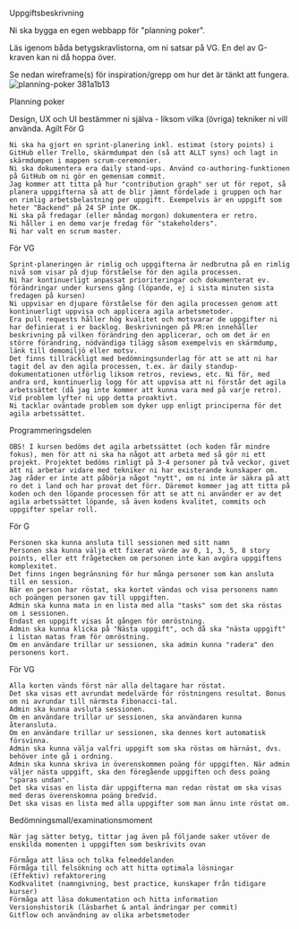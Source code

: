 Uppgiftsbeskrivning

Ni ska bygga en egen webbapp för "planning poker".

Läs igenom båda betygskravlistorna, om ni satsar på VG. En del av G-kraven kan ni då hoppa över.

Se nedan wireframe(s) för inspiration/grepp om hur det är tänkt att fungera. 
![planning-poker 381a1b13](https://user-images.githubusercontent.com/100682425/235712281-09ca7494-0902-449b-b980-3f6fd52badce.jpg)

Planning poker

Design, UX och UI bestämmer ni själva - liksom vilka (övriga) tekniker ni vill använda.
Agilt
För G

    Ni ska ha gjort en sprint-planering inkl. estimat (story points) i GitHub eller Trello, skärmdumpat den (så att ALLT syns) och lagt in skärmdumpen i mappen scrum-ceremonier.
    Ni ska dokumentera era daily stand-ups. Använd co-authoring-funktionen på GitHub om ni gör en gemensam commit.
    Jag kommer att titta på hur "contribution graph" ser ut för repot, så planera uppgifterna så att de blir jämnt fördelade i gruppen och har en rimlig arbetsbelastning per uppgift. Exempelvis är en uppgift som heter "Backend" på 24 SP inte OK.
    Ni ska på fredagar (eller måndag morgon) dokumentera er retro.
    Ni håller i en demo varje fredag för "stakeholders".
    Ni har valt en scrum master.

För VG

    Sprint-planeringen är rimlig och uppgifterna är nedbrutna på en rimlig nivå som visar på djup förståelse för den agila processen.
    Ni har kontinuerligt anpassat prioriteringar och dokumenterat ev. förändringar under kursens gång (löpande, ej i sista minuten sista fredagen på kursen)
    Ni uppvisar en djupare förståelse för den agila processen genom att kontinuerligt uppvisa och applicera agila arbetsmetoder.
    Era pull requests håller hög kvalitet och motsvarar de uppgifter ni har definierat i er backlog. Beskrivningen på PR:en innehåller beskrivning på vilken förändring den applicerar, och om det är en större förändring, nödvändiga tilägg såsom exempelvis en skärmdump, länk till demomiljö eller motsv.
    Det finns tillräckligt med bedömningsunderlag för att se att ni har tagit del av den agila processen, t.ex. är daily standup-dokumentationen utförlig liksom retros, reviews, etc. Ni för, med andra ord, kontinuerlig logg för att uppvisa att ni förstår det agila arbetssättet (då jag inte kommer att kunna vara med på varje retro).
    Vid problem lyfter ni upp detta proaktivt.
    Ni tacklar oväntade problem som dyker upp enligt principerna för det agila arbetssättet.

Programmeringsdelen

    OBS! I kursen bedöms det agila arbetssättet (och koden får mindre fokus), men för att ni ska ha något att arbeta med så gör ni ett projekt. Projektet bedöms rimligt på 3-4 personer på två veckor, givet att ni arbetar vidare med tekniker ni har existerande kunskaper om. Jag råder er inte att påbörja något "nytt", om ni inte är säkra på att ro det i land och har provat det förr. Däremot kommer jag att titta på koden och den löpande processen för att se att ni använder er av det agila arbetssättet löpande, så även kodens kvalitet, commits och uppgifter spelar roll.

För G

    Personen ska kunna ansluta till sessionen med sitt namn
    Personen ska kunna välja ett fixerat värde av 0, 1, 3, 5, 8 story points, eller ett frågetecken om personen inte kan avgöra uppgiftens komplexitet.
    Det finns ingen begränsning för hur många personer som kan ansluta till en session.
    När en person har röstat, ska kortet vändas och visa personens namn och poängen personen gav till uppgiften.
    Admin ska kunna mata in en lista med alla "tasks" som det ska röstas om i sessionen.
    Endast en uppgift visas åt gången för omröstning.
    Admin ska kunna klicka på "Nästa uppgift", och då ska "nästa uppgift" i listan matas fram för omröstning.
    Om en användare trillar ur sessionen, ska admin kunna "radera" den personens kort.

För VG

    Alla korten vänds först när alla deltagare har röstat.
    Det ska visas ett avrundat medelvärde för röstningens resultat. Bonus om ni avrundar till närmsta Fibonacci-tal.
    Admin ska kunna avsluta sessionen.
    Om en användare trillar ur sessionen, ska användaren kunna återansluta.
    Om en användare trillar ur sessionen, ska dennes kort automatisk försvinna.
    Admin ska kunna välja valfri uppgift som ska röstas om härnäst, dvs. behöver inte gå i ordning.
    Admin ska kunna skriva in överenskommen poäng för uppgiften. När admin väljer nästa uppgift, ska den föregående uppgiften och dess poäng "sparas undan".
    Det ska visas en lista där uppgifterna man redan röstat om ska visas med deras överenskomna poäng bredvid.
    Det ska visas en lista med alla uppgifter som man ännu inte röstat om.

Bedömningsmall/examinationsmoment

    När jag sätter betyg, tittar jag även på följande saker utöver de enskilda momenten i uppgiften som beskrivits ovan

    Förmåga att läsa och tolka felmeddelanden
    Förmåga till felsökning och att hitta optimala lösningar
    (Effektiv) refaktorering
    Kodkvalitet (namngivning, best practice, kunskaper från tidigare kurser)
    Förmåga att läsa dokumentation och hitta information
    Versionshistorik (läsbarhet & antal ändringar per commit)
    Gitflow och användning av olika arbetsmetoder